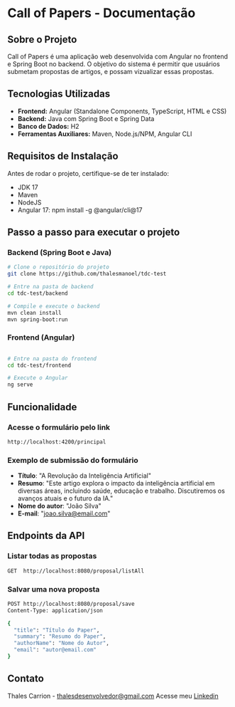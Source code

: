 # Call of Papers - Documentação

## Sobre o Projeto
Call of Papers é uma aplicação web desenvolvida com Angular no frontend e Spring Boot no backend. O objetivo do sistema é permitir que usuários submetam propostas de artigos, e possam vizualizar essas propostas.

## Tecnologias Utilizadas
- **Frontend:** Angular (Standalone Components, TypeScript, HTML e CSS)
- **Backend:** Java com Spring Boot e Spring Data
- **Banco de Dados:** H2
- **Ferramentas Auxiliares:** Maven, Node.js/NPM, Angular CLI

## Requisitos de Instalação
Antes de rodar o projeto, certifique-se de ter instalado:
- JDK 17
- Maven
- NodeJS
- Angular 17: npm install -g @angular/cli@17

## Passo a passo para executar o projeto

### Backend (Spring Boot e Java)
```bash
# Clone o repositório do projeto
git clone https://github.com/thalesmanoel/tdc-test

# Entre na pasta de backend
cd tdc-test/backend

# Compile e execute o backend
mvn clean install
mvn spring-boot:run
```

### Frontend (Angular)
```bash

# Entre na pasta do frontend
cd tdc-test/frontend

# Execute o Angular
ng serve 
```

## Funcionalidade
### Acesse o formulário pelo link
```bash
http://localhost:4200/principal
```
### Exemplo de submissão do formulário
- **Título**: "A Revolução da Inteligência Artificial"
- **Resumo**: "Este artigo explora o impacto da inteligência artificial em diversas áreas, incluindo saúde, educação e trabalho. Discutiremos os avanços atuais e o futuro da IA."
- **Nome do autor**: "João Silva"
- **E-mail**: "joao.silva@email.com"

## Endpoints da API
### Listar todas as propostas
```bash
GET  http://localhost:8080/proposal/listAll
```

### Salvar uma nova proposta
```bash
POST http://localhost:8080/proposal/save
Content-Type: application/json

{
  "title": "Título do Paper",
  "summary": "Resumo do Paper",
  "authorName": "Nome do Autor",
  "email": "autor@email.com"
}
```

## Contato
Thales Carrion - thalesdesenvolvedor@gmail.com
Acesse meu [Linkedin](https://www.linkedin.com/in/thales-carrion/)
